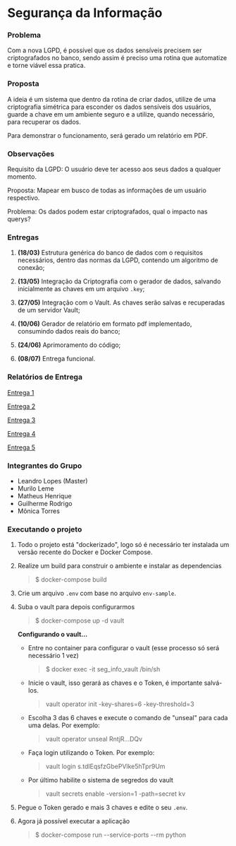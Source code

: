 # Segurança da Informação


### Problema

Com a nova LGPD, é possível que os dados sensíveis precisem ser criptografados no banco,
sendo assim é preciso uma rotina que automatize e torne viável essa pratica.

### Proposta

A ideia é um sistema que dentro da rotina de criar dados, utilize de uma criptografia simétrica
para esconder os dados sensíveis dos usuários, guarde a chave em um ambiente seguro e a utilize,
quando necessário, para recuperar os dados.

Para demonstrar o funcionamento, será gerado um relatório em PDF.

### Observações

Requisito da LGPD: O usuário deve ter acesso aos seus dados a qualquer momento.

Proposta: Mapear em busco de todas as informações de um usuário respectivo.

Problema: Os dados podem estar criptografados, qual o impacto nas querys?

### Entregas

1. **(18/03)** Estrutura genérica do banco de dados com o requisitos necessários,
dentro das normas da LGPD, contendo um algoritmo de conexão;

1. **(13/05)** Integração da Criptografia com o gerador de dados, salvando inicialmente as chaves
em um arquivo `.key`;

3. **(27/05)** Integração com o Vault. As chaves serão salvas e recuperadas de um servidor Vault;

4. **(10/06)** Gerador de relatório em formato pdf implementado, consumindo dados reais do banco;

5. **(24/06)** Aprimoramento do código;

6. **(08/07)** Entrega funcional.


### Relatórios de Entrega

[Entrega 1](https://github.com/LLBueno/seguranca-informacao/blob/master/docs/1entrega.md)

[Entrega 2](https://github.com/LLBueno/seguranca-informacao/blob/master/docs/2entrega.md)

[Entrega 3](https://github.com/LLBueno/seguranca-informacao/blob/master/docs/3entrega.md)

[Entrega 4](https://github.com/LLBueno/seguranca-informacao/blob/master/docs/4entrega.md)

[Entrega 5](https://github.com/LLBueno/seguranca-informacao/blob/master/docs/5entrega.md)

### Integrantes do Grupo

* Leandro Lopes (Master)
* Murilo Leme
* Matheus Henrique
* Guilherme Rodrigo
* Mônica Torres

### Executando o projeto

1. Todo o projeto está "dockerizado", logo só é necessário ter instalada
um versão recente do Docker e Docker Compose.

2. Realize um build para construir o ambiente e instalar as dependencias
   > $ docker-compose build

3. Crie um arquivo `.env` com base no arquivo `env-sample`.

4. Suba o vault para depois configurarmos
   > $ docker-compose up -d vault

   **Configurando o vault...**

   * Entre no container para configurar o vault (esse processo só será necessário 1 vez)
      > $ docker exec -it seg_info_vault /bin/sh
      
   * Inicie o vault, isso gerará as chaves e o Token, é importante salvá-los.
      > vault operator init -key-shares=6 -key-threshold=3

   * Escolha 3 das 6 chaves e execute o comando de "unseal" para cada uma delas.
      Por exemplo:
      > vault operator unseal RntjR...DQv

   * Faça login utilizando o Token. Por exemplo:
      > vault login s.tdlEqsfzGbePVlke5hTpr9Um

   * Por último habilite o sistema de segredos do vault
      > vault secrets enable -version=1 -path=secret kv

5. Pegue o Token gerado e mais 3 chaves e edite o seu `.env`.

6. Agora já possível executar a aplicação
   > $ docker-compose run --service-ports --rm python
